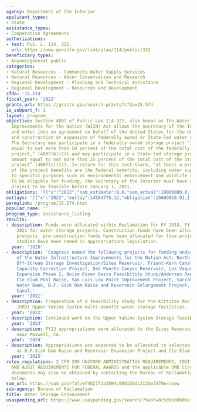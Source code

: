 ```yaml
---
agency: Department of the Interior
applicant_types:
- State
assistance_types:
- Cooperative Agreements
authorizations:
- text: Pub. L. 114, 322.
  url: https://www.govinfo.gov/link/plaw/114/public/322
beneficiary_types:
- Anyone/general public
categories:
- Natural Resources - Community Water Supply Services
- Natural Resources - Water Conservation and Research
- Regional Development - Planning and Technical Assistance
- Regional Development - Resources and Development
cfda: '15.574'
fiscal_year: '2022'
grants_url: https://grants.gov/search-grants?cfda=15.574
is_subpart_f: 1
layout: program
objective: Section 4007 of Public Law 114-322, also known as The Water Infrastructure
  Improvements for the Nation (WIIN) Act allows the Secretary of the Interior to negotiate
  and enter into an agreement on behalf of the United States for the design, study
  and construction or expansion of federally owned or State-led water storage project.
  The Secretary may participate in a federally owned storage project “in an amount
  equal to not more than 50 percent of the total cost of the federally owned storage
  project,” (4007(b)(2)) and may participate in a State-led storage project “in an
  amount equal to not more than 25 percent of the total cost of the State-led storage
  project” (4007(c)(1)). In return for this cost-share, “at least a proportional share
  of the project benefits are the Federal benefits, including water supplies dedicated
  to specific purposes such as environmental enhancement and wildlife refuges” (4007(c)(2)(C)).
  To be eligible for funding, the Secretary of the Interior must have determined the
  project to be feasible before January 1, 2021.
obligations: '[{"x":"2022","sam_estimate":0.0,"sam_actual":19000000.0,"usa_spending_actual":19244740.0},{"x":"2023","sam_estimate":0.0,"sam_actual":32800000.0,"usa_spending_actual":32800000.0},{"x":"2024","sam_estimate":0.0,"sam_actual":0.0,"usa_spending_actual":2299999.99}]'
outlays: '[{"x":"2022","outlay":14584775.12,"obligation":15689818.0},{"x":"2023","outlay":17040197.62,"obligation":35100000.0},{"x":"2024","outlay":0.0,"obligation":0.0}]'
permalink: /program/15.574.html
popular_name: ''
program_type: assistance_listing
results:
- description: Funds were allocated within Reclamation for FY 2018, FY 2020, and FY
    2021 for water storage projects. Construction funds have been allocated for five
    projects, pre-construction funds have been allocated for five projects, and ten
    studies have been named in appropriations legislation.
  year: '2020'
- description: 'Congress named the following projects for funding under Section 4007
    of the Water Infrastructure Improvements for the Nation Act: North-of-the-Delta
    Off-Stream Storage Investigation/Sites Reservoir, Friant-Kern Canal Middle Reach
    Capacity Correction Project, Del Puerto Canyon Reservoir, Los Vaqueros Reservoir
    Expansion Phase 2, Boise River Basin Feasibility Study/Anderson Ranch Dam Raise,
    Cle Elum Pool Raise, San Luis Low Point Improvement Project, Sacramento Regional
    Water Bank, B.F. Sisk Dam Raise and Reservoir Enlargement Project, Delta Mendota
    Canal.'
  year: '2021'
- description: Preparation of a feasibility study for the Kittitas Reclamation District
    (KRD) Upper Yakima System multi-benefit water storage facilities.
  year: '2022'
- description: Continued work on the Upper Yakima System Storage feasibility study.
  year: '2023'
- description: FY23 appropriations were allocated to the Sites Reservoir Project located
    near Maxwell, CA.
  year: '2024'
- description: Appropriations are expected to be allocated to selected projects such
    as B.F.Sisk Dam Raise and Reservoir Expansion Project and Cle Elum Pool Raise.
  year: '2025'
rules_regulations: 2 CFR 200 UNIFORM ADMINISTRATIVE REQUIREMENTS, COST PRINCIPLES,
  AND AUDIT REQUIREMENTS FOR FEDERAL AWARDS and the applicable OMB Circulars. These
  documents may also be obtained by contacting the Bureau of Reclamation Office listed
  below.
sam_url: https://sam.gov/fal/ef482773a3894c988156dc213be3578e/view
sub-agency: Bureau of Reclamation
title: Water Storage Enhancement
usaspending_url: https://www.usaspending.gov/search/?hash=0c5dbbdd88ba1b32d6d0b29bdbb29653
---
```

